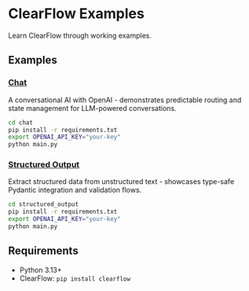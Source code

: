 # ClearFlow Examples

Learn ClearFlow through working examples.

## Examples

### [Chat](./chat/)
A conversational AI with OpenAI - demonstrates predictable routing and state management for LLM-powered conversations.

```bash
cd chat
pip install -r requirements.txt
export OPENAI_API_KEY="your-key"
python main.py
```

### [Structured Output](./structured_output/)
Extract structured data from unstructured text - showcases type-safe Pydantic integration and validation flows.

```bash
cd structured_output
pip install -r requirements.txt
export OPENAI_API_KEY="your-key"
python main.py
```

## Requirements

- Python 3.13+
- ClearFlow: `pip install clearflow`